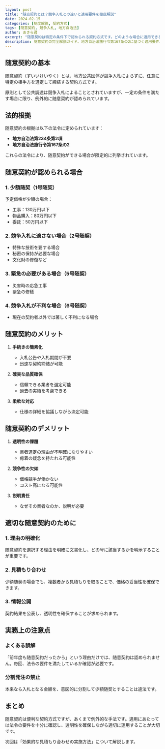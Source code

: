 ```yaml
---
layout: post
title: "随意契約とは？競争入札との違いと適用要件を徹底解説"
date: 2024-02-15
categories: [制度解説, 契約方式]
tags: [随意契約, 競争入札, 地方自治法]
author: あきら君
excerpt: "随意契約は特定の条件下で認められる契約方式です。どのような場合に適用できるのか、メリット・デメリットと共に詳しく解説します。"
description: 随意契約の完全解説ガイド。地方自治法施行令第167条の2に基づく適用要件、少額随契、緊急随契、特命随契の違いを詳細解説。競争入札との違い、メリット・デメリットも分かりやすく説明します。
---
```


<div class="section-header-main">
    <h2>随意契約の基本</h2>
</div>

<div class="readable-content">
    <p>随意契約（ずいいけいやく）とは、地方公共団体が競争入札によらずに、任意に特定の相手方を選定して締結する契約方式です。</p>
    <p>原則として公共調達は競争入札によることとされていますが、一定の条件を満たす場合に限り、例外的に随意契約が認められています。</p>
</div>

<div class="section-header-main">
    <h2>法的根拠</h2>
</div>

<div class="readable-content">
    <p>随意契約の根拠は以下の法令に定められています：</p>
    <ul>
        <li><strong>地方自治法第234条第2項</strong></li>
        <li><strong>地方自治法施行令第167条の2</strong></li>
    </ul>
    <p>これらの法令により、随意契約ができる場合が限定的に列挙されています。</p>
</div>

<div class="section-header-main">
    <h2>随意契約が認められる場合</h2>
</div>

### 1. 少額随契（1号随契）
予定価格が少額の場合：
- 工事：130万円以下
- 物品購入：80万円以下
- 委託：50万円以下

### 2. 競争入札に適さない場合（2号随契）
- 特殊な技術を要する場合
- 秘密の保持が必要な場合
- 文化財の修復など

### 3. 緊急の必要がある場合（5号随契）
- 災害時の応急工事
- 緊急の修繕

### 4. 競争入札が不利な場合（6号随契）
- 現在の契約者以外では著しく不利になる場合

## 随意契約のメリット

1. **手続きの簡素化**
   - 入札公告や入札期間が不要
   - 迅速な契約締結が可能

2. **確実な品質確保**
   - 信頼できる業者を選定可能
   - 過去の実績を考慮できる

3. **柔軟な対応**
   - 仕様の詳細を協議しながら決定可能

## 随意契約のデメリット

1. **透明性の課題**
   - 業者選定の理由が不明確になりやすい
   - 癒着の疑念を持たれる可能性

2. **競争性の欠如**
   - 価格競争が働かない
   - コスト高になる可能性

3. **説明責任**
   - なぜその業者なのか、説明が必要

## 適切な随意契約のために

### 1. 理由の明確化
随意契約を選択する理由を明確に文書化し、どの号に該当するかを明示することが重要です。

### 2. 見積もり合わせ
少額随契の場合でも、複数者から見積もりを取ることで、価格の妥当性を確保できます。

### 3. 情報公開
契約結果を公表し、透明性を確保することが求められます。

## 実務上の注意点

### よくある誤解
「前年度も随意契約だったから」という理由だけでは、随意契約は認められません。毎回、法令の要件を満たしているか確認が必要です。

### 分割発注の禁止
本来なら入札となる金額を、意図的に分割して少額随契とすることは違法です。

## まとめ

随意契約は便利な契約方式ですが、あくまで例外的な手法です。適用にあたっては法令の要件を十分に確認し、透明性を確保しながら適切に運用することが大切です。

次回は「効果的な見積もり合わせの実施方法」について解説します。